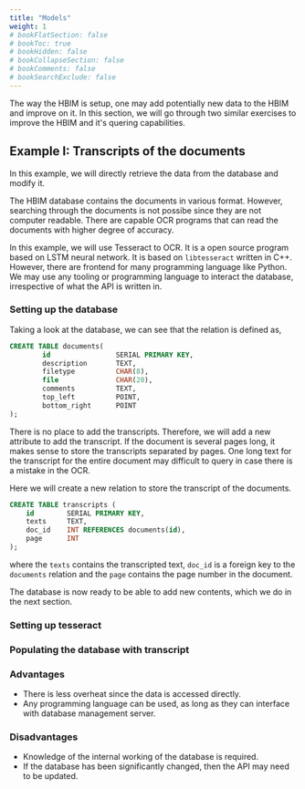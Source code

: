 ```yaml
---
title: "Models"
weight: 1
# bookFlatSection: false
# bookToc: true
# bookHidden: false
# bookCollapseSection: false
# bookComments: false
# bookSearchExclude: false
---
```


The way the HBIM is setup, one may add potentially new data to the HBIM and improve
on it. In this section, we will go through two similar exercises to improve the HBIM
and it's quering capabilities.

## Example I: Transcripts of the documents
In this example, we will directly retrieve the data from the database and modify
it.

The HBIM database contains the documents in various format. However, searching
through the documents is not possibe since they are not computer readable. There
are capable OCR programs that can read the documents with higher degree of accuracy.

In this example, we will use Tesseract to OCR. It is a open source program based
on LSTM neural network. It is based on `libtesseract` written in C++. However, there
are frontend for many programming language like Python. We may use any tooling or
programming language to interact the database, irrespective of what the API is written
in.

### Setting up the database
Taking a look at the database, we can see that the relation is defined as,
```sql
CREATE TABLE documents(
        id                SERIAL PRIMARY KEY,
        description       TEXT,
        filetype          CHAR(8),
        file              CHAR(20),
        comments          TEXT,
        top_left          POINT,
        bottom_right      POINT
);
```

There is no place to add the transcripts. Therefore, we will add a new attribute
to add the transcript. If the document is several pages long, it makes sense to
store the transcripts separated by pages. One long text for the transcript for the
entire document may difficult to query in case there is a mistake in the OCR.

Here we will create a new relation to store the transcript of the documents.

```sql
CREATE TABLE transcripts (
	id        SERIAL PRIMARY KEY,
	texts     TEXT,
	doc_id    INT REFERENCES documents(id),
	page      INT
);
```

where the `texts` contains the transcripted text, `doc_id` is a foreign key to the
`documents` relation and the `page` contains the page number in the document.

The database is now ready to be able to add new contents, which we do in the next
section.

### Setting up tesseract

### Populating the database with transcript

### Advantages
- There is less overheat since the data is accessed directly.
- Any programming language can be used, as long as they can interface with database
management server.

### Disadvantages
- Knowledge of the internal working of the database is required.
- If the database has been significantly changed, then the API may need to be updated.

